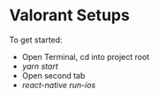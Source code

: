 # Valorant Setups
To get started:

* Open Terminal, cd into project root
* *yarn start*
* Open second tab
* *react-native run-ios*
